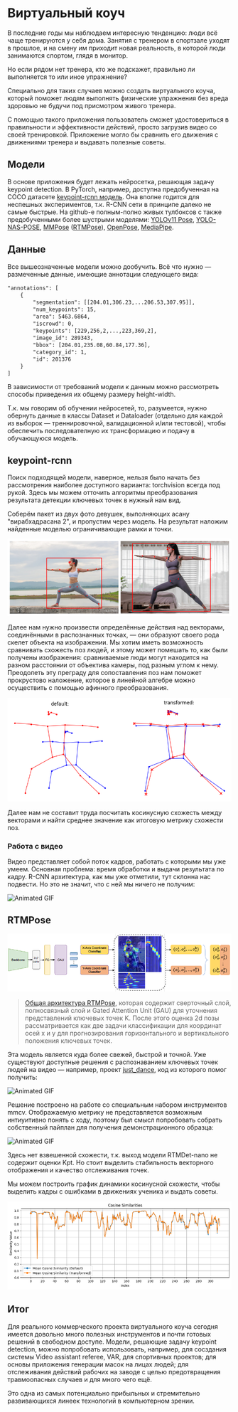 # **Виртуальный коуч**

В последние годы мы наблюдаем интересную тенденцию: люди всё чаще тренируются у себя дома. Занятия с тренером в спортзале уходят в прошлое, и на смену им приходит новая реальность, в которой люди занимаются спортом, глядя в монитор.

Но если рядом нет тренера, кто же подскажет, правильно ли выполняется то или иное упражнение?

Специально для таких случаев можно создать виртуального коуча, который поможет людям выполнять физические упражнения без вреда здоровью не будучи под присмотром живого тренера.

С помощью такого приложения пользователь сможет удостовериться в правильности и эффективности действий, просто загрузив видео со своей тренировкой. Приложение могло бы сравнить его движения с движениями тренера и выдавать полезные советы.

## Модели

В основе приложения будет лежать нейросетка, решающая задачу keypoint detection. В PyTorch, например, доступна предобученная на COCO датасете [keypoint-rcnn модель](https://pytorch.org/vision/stable/models/generated/torchvision.models.detection.keypointrcnn_resnet50_fpn.html#torchvision.models.detection.keypointrcnn_resnet50_fpn). Она вполне годится для неспешных экспериментов, т.к. R-CNN сети в принципе далеко не самые быстрые. На github-е полным-полно живых тулбоксов с также предобученными более шустрыми моделями: [YOLOv11 Pose](https://github.com/ultralytics/ultralytics), [YOLO-NAS-POSE](https://github.com/Deci-AI/super-gradients/blob/master/YOLONAS-POSE.md), [MMPose](https://github.com/open-mmlab/mmpose) ([RTMPose](https://github.com/open-mmlab/mmpose/tree/main/projects/rtmpose)), [OpenPose](https://github.com/CMU-Perceptual-Computing-Lab/openpose), [MediaPipe](https://github.com/google-ai-edge/mediapipe).

## Данные

Все вышеозначенные модели можно дообучить. Всё что нужно — размеченные данные, имеющие аннотации следующего вида:

    "annotations": [
        {
            "segmentation": [[204.01,306.23,...206.53,307.95]],
            "num_keypoints": 15,
            "area": 5463.6864,
            "iscrowd": 0,
            "keypoints": [229,256,2,...,223,369,2],
            "image_id": 289343,
            "bbox": [204.01,235.08,60.84,177.36],
            "category_id": 1,
            "id": 201376
        }
    ]

В зависимости от требований модели к данным можно рассмотреть способы приведения их общему размеру height-width.

Т.к. мы говорим об обучении нейросетей, то, разумеется, нужно обернуть данные в классы Dataset и Dataloader (отдельно для каждой из выборок — треннировочной, валидационной и/или тестовой), чтобы обеспечить последователную их трансформацию и подачу в обучающуюся модель.

## keypoint-rcnn

Поиск подходящей модели, наверное, нельзя было начать без рассмотрения наиболее доступного варианта: torchvision всегда под рукой. Здесь мы можем отточить алгоритмы преобразования результата детекции ключевых точек в нужный нам вид.

Соберём пакет из двух фото девушек, выполняющих асану "вирабхадрасана 2", и пропустим через модель. На результат наложим найденные моделью ограничивающие рамки и точки.

![alt text](mediafiles/output.png)

Далее нам нужно произвести определённые действия над векторами, соединёнными в распознанных точках, — они образуют своего рода скелет объекта на изображении. Мы хотим иметь возможность сравнивать схожесть поз людей, и этому может помешать то, как были получены изображения: сравниваемые люди могут находится на разном расстоянии от объектива камеры, под разным углом к нему. Преодолеть эту преграду для сопоставления поз нам поможет прокрустово наложение, которое в линейной алгебре можно осуществить с помощью афинного преобразования.

![alt text](mediafiles/output_vectors.png)

Далее нам не составит труда посчитать косинусную схожесть между векторами и найти среднее значение как итоговую метрику схожести поз.

### Работа с видео

Видео представляет собой поток кадров, работать с которыми мы уже умеем. Основная проблема: время обработки и выдачи результата по кадру. R-CNN архитектура, как мы уже отметили, тут склонна нас подвести. Но это не значит, что с ней мы ничего не получим:

![Animated GIF](mediafiles/dancing_keypointrcnn.gif)

## RTMPose

![alt text](mediafiles/image.png)

> [Общая архитектура RTMPose](https://arxiv.org/pdf/2303.07399), которая содержит сверточный слой, полносвязный слой и Gated Attention Unit (GAU) для уточнения представлений ключевых точек K. После этого оценка 2d позы рассматривается как две задачи классификации для координат осей x и y для прогнозирования горизонтального и вертикального положения ключевых точек.

Эта модель является куда более свежей, быстрой и точной. Уже существуют доступные решения с распознаванием ключевых точек людей на видео — например, проект [just_dance](https://github.com/open-mmlab/mmpose/tree/main/projects/just_dance), код из которого помог получить:

![Animated GIF](mediafiles/dancing_rtmo0.gif)

Решение построено на работе со специальным набором инструментов mmcv. Отображаемую метрику не представляется возможным интиуитивно понять с ходу, поэтому был смысл попробовать собрать собственный пайплан для получения демонстрационного образца:

![Animated GIF](mediafiles/dancing_rtmo.gif)

Здесь нет взвешенной схожести, т.к. выход модели RTMDet-nano не содержит оценки Kpt. Но стоит выделить стабильность векторного отображения и качество отслеживания точек.

Мы можем построить график динамики косинусной схожести, чтобы выделить кадры с ошибками в движениях ученика и выдать советы.

![alt text](mediafiles/cossims_dynamics.png)

## Итог

Для реального коммерческого проекта виртуального коуча сегодня имеется довольно много полезных инструментов и почти готовых решений в свободном доступе. Модели, решающие задачу keypoint detection, можно попробовать использовать, например, для сосздания системы Video assistant referee, VAR, для спортивных проектов; для основы приложения генерации масок на лицах людей; для отслеживания действий рабочих на заводе с целью предотвращения травмоопасных случаев и для много чего ещё.

Это одна из самых потенциально прибыльных и стремительно развивающихся линеек технологий в компьютерном зрении.
